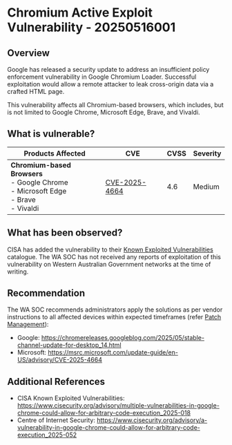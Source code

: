 # Chromium Active Exploit Vulnerability - 20250516001

## Overview

Google has released a security update to address an insufficient policy enforcement vulnerability in Google Chromium Loader. Successful exploitation would allow a remote attacker to leak cross-origin data via a crafted HTML page.

This vulnerability affects all Chromium-based browsers, which includes, but is not limited to Google Chrome, Microsoft Edge, Brave, and Vivaldi.

## What is vulnerable?

| Products Affected                                                | CVE                                                             | CVSS | Severity  |
| ---------------------------------------------------------------- | --------------------------------------------------------------- | ---- | --------- |
| **Chromium-based Browsers** <br/> - Google Chrome <br/> - Microsoft Edge <br> - Brave <br> - Vivaldi | [CVE-2025-4664](https://nvd.nist.gov/vuln/detail/CVE-2025-4664) | 4.6  | Medium    |

## What has been observed?

CISA has added the vulnerability to their [Known Exploited Vulnerabilities](https://www.cisa.gov/known-exploited-vulnerabilities-catalog) catalogue.
The WA SOC has not received any reports of exploitation of this vulnerability on Western Australian Government networks at the time of writing.

## Recommendation

The WA SOC recommends administrators apply the solutions as per vendor instructions to all affected devices within expected timeframes (refer [Patch Management](../guidelines/patch-management.md)):

- Google: <https://chromereleases.googleblog.com/2025/05/stable-channel-update-for-desktop_14.html>
- Microsoft: <https://msrc.microsoft.com/update-guide/en-US/advisory/CVE-2025-4664>

## Additional References

- CISA Known Exploited Vulnerabilities: <https://www.cisecurity.org/advisory/multiple-vulnerabilities-in-google-chrome-could-allow-for-arbitrary-code-execution_2025-018>
- Centre of Internet Security: <https://www.cisecurity.org/advisory/a-vulnerability-in-google-chrome-could-allow-for-arbitrary-code-execution_2025-052>
